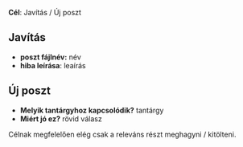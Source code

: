 **Cél**: Javítás / Új poszt

## Javítás

- **poszt fájlnév:** név
- **hiba leírása**: leaírás

## Új poszt

- **Melyik tantárgyhoz kapcsolódik?** tantárgy
- **Miért jó ez?** rövid válasz

Célnak megfelelően elég csak a releváns részt meghagyni / kitölteni.
